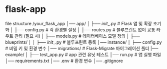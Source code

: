 # flask-app

file structure
/your_flask_app
│── app/
│   ├── _init__.py        # Flask 앱 및 확장 초기화
│   ├── config.py          # 각 환경별 설정
│   ├── routes.py          # 블루프린트 없이 공통 라우트 관리 (필요 시)
│   ├── models.py          # 데이터베이스 모델 정의
│   ├── blueprints/
│   │   ├── _init__.py    # 블루프린트 등록
│── instance/
│   ├── config.py          # 비밀 키 및 환경 변수
│── migrations/            # Flask-Migrate 마이그레이션 폴더
|── example/
│   ├── test_app.py        # app 관련 유닛 테스트
│── run.py                 # 앱 실행 파일
│── requirements.txt
│── .env                   # 환경 변수
│── .gitignore